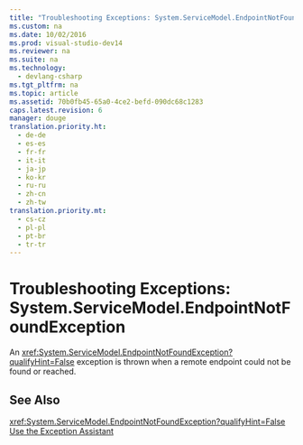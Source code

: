 ```yaml
---
title: "Troubleshooting Exceptions: System.ServiceModel.EndpointNotFoundException"
ms.custom: na
ms.date: 10/02/2016
ms.prod: visual-studio-dev14
ms.reviewer: na
ms.suite: na
ms.technology: 
  - devlang-csharp
ms.tgt_pltfrm: na
ms.topic: article
ms.assetid: 70b0fb45-65a0-4ce2-befd-090dc68c1283
caps.latest.revision: 6
manager: douge
translation.priority.ht: 
  - de-de
  - es-es
  - fr-fr
  - it-it
  - ja-jp
  - ko-kr
  - ru-ru
  - zh-cn
  - zh-tw
translation.priority.mt: 
  - cs-cz
  - pl-pl
  - pt-br
  - tr-tr
---
```

# Troubleshooting Exceptions: System.ServiceModel.EndpointNotFoundException
An <xref:System.ServiceModel.EndpointNotFoundException?qualifyHint=False> exception is thrown when a remote endpoint could not be found or reached.  
  
## See Also  
 <xref:System.ServiceModel.EndpointNotFoundException?qualifyHint=False>   
 [Use the Exception Assistant](../Topic/How%20to:%20Use%20the%20Exception%20Assistant.md)